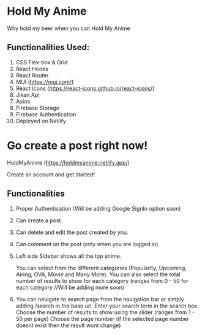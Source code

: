 # Hold My Anime
Why hold my beer when you can Hold My Anime
## Functionalities Used:

1. CSS Flex-box & Grid
2. React Hooks
3. React Router
4. MUI (https://mui.com/)
5. React Icons (https://react-icons.github.io/react-icons/)
6. Jikan Api
7. Axios
8. Firebase Storage
9. Firebase Authentication
10. Deployed on Netlify

# Go create a post right now!
HoldMyAnime (https://holdmyanime.netlify.app/)

Create an account and get started!

## Functionalities

1. Proper Authentication (Will be adding Google SignIn option soon)
2. Can create a post.
3. Can delete and edit the post created by you.
4. Can comment on the post (only when you are logged in)
5. Left side Sidebar shows all the top anime. 
   
    You can select from the different categories (Popularity, Upcoming, Airing, OVA, Movie and Many More).
    You can also select the total number of results to show for each category (ranges from 0 - 50 for each category //Will be adding more soon)
6. You can nevigate to search page from the navigation bar or simply adding /search in the base url.
    Enter your search term in the search box.
    Choose the number of results to show using the slider (ranges from 1 - 50 per page)
    Choose the page number (if the selected page number doesnt exist then the result wont change)
    
